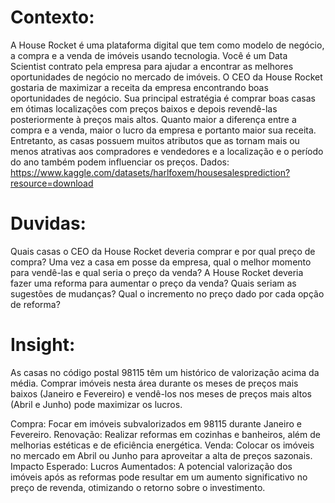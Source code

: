 # Contexto:
A House Rocket é uma plataforma digital que tem como modelo de negócio, a compra e a venda de imóveis usando tecnologia.
Você é um Data Scientist contrato pela empresa para ajudar a encontrar as melhores oportunidades de negócio no mercado de imóveis. O CEO da House Rocket gostaria de maximizar a receita da empresa encontrando boas oportunidades de negócio.
Sua principal estratégia é comprar boas casas em ótimas localizações com preços baixos e depois revendê-las posteriormente à preços mais altos. Quanto maior a diferença entre a compra e a venda, maior o lucro da empresa e portanto maior sua receita.
Entretanto, as casas possuem muitos atributos que as tornam mais ou menos atrativas aos compradores e vendedores e a localização e o período do ano também podem influenciar os preços.
Dados: https://www.kaggle.com/datasets/harlfoxem/housesalesprediction?resource=download

# Duvidas:
Quais casas o CEO da House Rocket deveria comprar e por qual preço de compra?
Uma vez a casa em posse da empresa, qual o melhor momento para vendê-las e qual seria o preço da venda?
A House Rocket deveria fazer uma reforma para aumentar o preço da venda? Quais seriam as sugestões de mudanças? Qual o incremento no preço dado por cada opção de reforma?

# Insight:
As casas no código postal 98115 têm um histórico de valorização acima da média. Comprar imóveis nesta área durante os meses de preços mais baixos (Janeiro e Fevereiro) e vendê-los nos meses de preços mais altos (Abril e Junho) pode maximizar os lucros.

Compra:
Focar em imóveis subvalorizados em 98115 durante Janeiro e Fevereiro.
Renovação:
Realizar reformas em cozinhas e banheiros, além de melhorias estéticas e de eficiência energética.
Venda:
Colocar os imóveis no mercado em Abril ou Junho para aproveitar a alta de preços sazonais.
Impacto Esperado:
Lucros Aumentados: A potencial valorização dos imóveis após as reformas pode resultar em um aumento significativo no preço de revenda, otimizando o retorno sobre o investimento.

